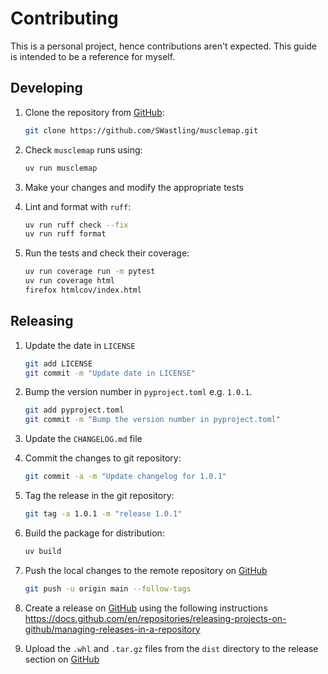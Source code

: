 # Contributing

This is a personal project, hence contributions aren't expected. 
This guide is intended to be a reference for myself.

## Developing

1. Clone the repository from [GitHub](https://github.com/):

    ```bash
    git clone https://github.com/SWastling/musclemap.git
    ``` 

2. Check `musclemap` runs using:

    ```bash
    uv run musclemap
    ```

3. Make your changes and modify the appropriate tests 

4. Lint and format with `ruff`:

    ```bash
    uv run ruff check --fix
    uv run ruff format
    ```

5. Run the tests and check their coverage:

    ```bash
    uv run coverage run -m pytest
    uv run coverage html
    firefox htmlcov/index.html
    ```

## Releasing
1. Update the date in `LICENSE`

    ```bash
    git add LICENSE
    git commit -m "Update date in LICENSE"
    ```

2. Bump the version number in `pyproject.toml` e.g. `1.0.1`.

    ```bash
    git add pyproject.toml
    git commit -m "Bump the version number in pyproject.toml"
    ```

3. Update the `CHANGELOG.md` file

4. Commit the changes to git repository:

    ```bash
    git commit -a -m "Update changelog for 1.0.1"
    ```

5. Tag the release in the git repository:

    ```bash
    git tag -a 1.0.1 -m "release 1.0.1"
    ```

6. Build the package for distribution:

    ```bash
    uv build
    ```

7. Push the local changes to the remote repository on [GitHub](https://github.com/) 
    
    ```bash
    git push -u origin main --follow-tags
    ```

8. Create a release on [GitHub](https://github.com/) using the following instructions https://docs.github.com/en/repositories/releasing-projects-on-github/managing-releases-in-a-repository

9. Upload the `.whl` and `.tar.gz` files from the `dist` directory to the release section on [GitHub](https://github.com/)